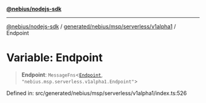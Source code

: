 [**@nebius/nodejs-sdk**](../../../../../../README.md)

***

[@nebius/nodejs-sdk](../../../../../../README.md) / [generated/nebius/msp/serverless/v1alpha1](../README.md) / Endpoint

# Variable: Endpoint

> **Endpoint**: `MessageFns`\<[`Endpoint`](../interfaces/Endpoint.md), `"nebius.msp.serverless.v1alpha1.Endpoint"`\>

Defined in: src/generated/nebius/msp/serverless/v1alpha1/index.ts:526
